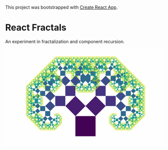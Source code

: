 This project was bootstrapped with [Create React App](https://github.com/facebookincubator/create-react-app).

# React Fractals

An experiment in fractalization and component recursion.

![](/growing-pythagoras-tree.gif)
